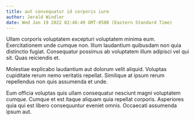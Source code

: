 ```yaml
---
title: aut consequatur id corporis iure
author: Jerald Windler
date: Wed Jan 19 2022 02:46:49 GMT-0500 (Eastern Standard Time)
---
```

Ullam corporis voluptatem excepturi voluptatem minima eum. Exercitationem unde cumque non. Illum laudantium quibusdam non quia distinctio fugiat. Consequatur possimus ab voluptatem illum adipisci vel qui sit. Quas reiciendis et.

 Molestiae explicabo laudantium aut dolorum velit aliquid. Voluptas cupiditate rerum nemo veritatis repellat. Similique at ipsum rerum repellendus non quis assumenda et unde.

 Eum officia voluptas quis ullam consequatur nesciunt magni voluptatem cumque. Cumque et est itaque aliquam quia repellat corporis. Asperiores quia qui est libero consequuntur eveniet omnis. Occaecati assumenda ipsum aut.